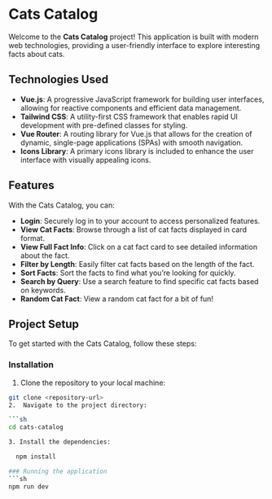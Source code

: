 # Cats Catalog

Welcome to the **Cats Catalog** project! This application is built with modern web technologies, providing a user-friendly interface to explore interesting facts about cats. 

## Technologies Used

- **Vue.js**: A progressive JavaScript framework for building user interfaces, allowing for reactive components and efficient data management.
- **Tailwind CSS**: A utility-first CSS framework that enables rapid UI development with pre-defined classes for styling.
- **Vue Router**: A routing library for Vue.js that allows for the creation of dynamic, single-page applications (SPAs) with smooth navigation.
- **Icons Library**: A primary icons library is included to enhance the user interface with visually appealing icons.

## Features

With the Cats Catalog, you can:

- **Login**: Securely log in to your account to access personalized features.
- **View Cat Facts**: Browse through a list of cat facts displayed in card format.
- **View Full Fact Info**: Click on a cat fact card to see detailed information about the fact.
- **Filter by Length**: Easily filter cat facts based on the length of the fact.
- **Sort Facts**: Sort the facts to find what you’re looking for quickly.
- **Search by Query**: Use a search feature to find specific cat facts based on keywords.
- **Random Cat Fact**: View a random cat fact for a bit of fun!

## Project Setup

To get started with the Cats Catalog, follow these steps:

### Installation

1. Clone the repository to your local machine:

  ```sh
git clone <repository-url>
2.  Navigate to the project directory:

  ```sh
cd cats-catalog

3. Install the dependencies:

    npm install

### Running the application
  ```sh
npm run dev